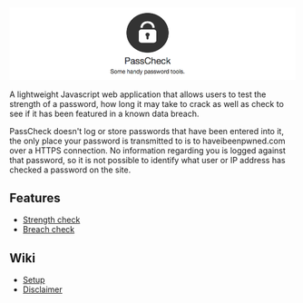 ![Alt text](/screenshots/logo-wide.png)

A lightweight Javascript web application that allows users to test the strength of a password, how long it may take to crack as well as check to see if it has been featured in a known data breach.

PassCheck doesn't log or store passwords that have been entered into it, the only place your password is transmitted to is to haveibeenpwned.com over a HTTPS connection. No information regarding you is logged against that password, so it is not possible to identify what user or IP address has checked a password on the site.

## Features
* [Strength check](https://github.com/apacketofsweets/PassCheck/wiki/Strength-check)
* [Breach check](https://github.com/apacketofsweets/PassCheck/wiki/Breach-check)

## Wiki
* [Setup](https://github.com/apacketofsweets/PassCheck/wiki/Setup)
* [Disclaimer](https://github.com/apacketofsweets/PassCheck/wiki/Disclaimer)
